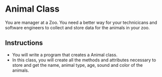 # Animal Class
You are manager at a Zoo. You need a better way for your technicicans and software engineers to collect and store data for the animals in your zoo. 
## Instructions
- You will write a program that creates a Animal class. 
- In this class, you will create all the methods and attributes necessary to store and get the name, animal type, age, sound and color of the animals. 



